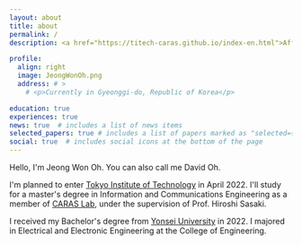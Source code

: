 ```yaml
---
layout: about
title: about
permalink: /
description: <a href="https://titech-caras.github.io/index-en.html">Affiliations</a>. <a href="mailto:davidkimoh@naver.com">Contact</a>. <a href="/assets/pdf/CV_JeongWon(David)Oh.pdf">CV</a>.

profile:
  align: right
  image: JeongWonOh.png
  address: # >
    # <p>Currently in Gyeonggi-do, Republic of Korea</p>

education: true
experiences: true
news: true  # includes a list of news items
selected_papers: true # includes a list of papers marked as "selected={true}"
social: true  # includes social icons at the bottom of the page
---
```


>
Hello, I'm Jeong Won Oh. You can also call me David Oh.

>
I'm planned to enter <a href="https://www.titech.ac.jp/english">Tokyo Institute of Technology</a> in April 2022.
I'll study for a master's degree in Information and Communications Engineering as a member of <a href="https://titech-caras.github.io/index-en.html">CARAS Lab</a>, under the supervision of Prof. Hiroshi Sasaki.

>
I received my Bachelor's degree from <a href="https://yonsei.ac.kr">Yonsei University</a> in 2022. I majored in Electrical and Electronic Engineering at the College of Engineering.